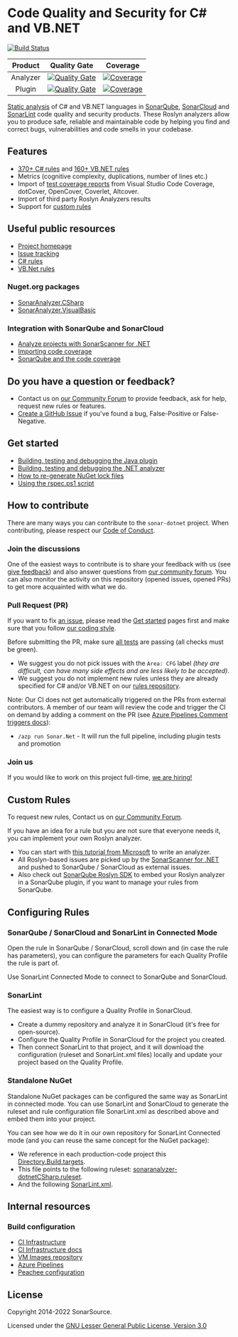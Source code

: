 # Code Quality and Security for C\# and VB.NET

[![Build Status](https://dev.azure.com/sonarsource/DotNetTeam%20Project/_apis/build/status/Sonar.Net?branchName=master)](https://dev.azure.com/sonarsource/DotNetTeam%20Project/_build/latest?definitionId=77&branchName=master)

|Product|Quality Gate|Coverage|
|:--:|:--:|:--:|
|Analyzer|[![Quality Gate](https://sonarcloud.io/api/project_badges/measure?project=sonaranalyzer-dotnet&metric=alert_status)](https://sonarcloud.io/dashboard?id=sonaranalyzer-dotnet)|[![Coverage](https://sonarcloud.io/api/project_badges/measure?project=sonaranalyzer-dotnet&metric=coverage)](https://sonarcloud.io/component_measures?id=sonaranalyzer-dotnet&metric=coverage)|
|Plugin|[![Quality Gate](https://sonarcloud.io/api/project_badges/measure?project=org.sonarsource.dotnet%3Asonar-dotnet&metric=alert_status)](https://sonarcloud.io/dashboard?id=org.sonarsource.dotnet%3Asonar-dotnet)|[![Coverage](https://sonarcloud.io/api/project_badges/measure?project=org.sonarsource.dotnet%3Asonar-dotnet&metric=coverage)](https://sonarcloud.io/component_measures?id=org.sonarsource.dotnet%3Asonar-dotnet&metric=coverage)|

[Static analysis](https://en.wikipedia.org/wiki/Static_program_analysis) of C# and VB.NET
languages in [SonarQube](http://www.sonarqube.org/), [SonarCloud](https://sonarcloud.io) and [SonarLint](https://www.sonarlint.org/) code quality and security products. These Roslyn analyzers allow you to produce safe, reliable and maintainable code by helping you find and correct bugs, vulnerabilities and code smells in your codebase.

## Features

* [370+ C# rules](https://rules.sonarsource.com/csharp) and [160+ VB.&#8203;NET rules](https://rules.sonarsource.com/vbnet)
* Metrics (cognitive complexity, duplications, number of lines etc.)
* Import of [test coverage reports](https://community.sonarsource.com/t/9871) from Visual Studio Code Coverage, dotCover, OpenCover, Coverlet, Altcover.
* Import of third party Roslyn Analyzers results
* Support for [custom rules](https://github.com/SonarSource/sonarqube-roslyn-sdk)

## Useful public resources

* [Project homepage](https://redirect.sonarsource.com/plugins/csharp.html)
* [Issue tracking](./docs/issues.md)
* [C# rules](https://rules.sonarsource.com/csharp)
* [VB.Net rules](https://rules.sonarsource.com/vbnet)

### Nuget.org packages

* [SonarAnalyzer.CSharp](https://www.nuget.org/packages/SonarAnalyzer.CSharp/)
* [SonarAnalyzer.VisualBasic](https://www.nuget.org/packages/SonarAnalyzer.VisualBasic/)

### Integration with SonarQube and SonarCloud

* [Analyze projects with SonarScanner for .NET](https://redirect.sonarsource.com/doc/install-configure-scanner-msbuild.html)
* [Importing code coverage](https://community.sonarsource.com/t/9871)
* [SonarQube and the code coverage](https://community.sonarsource.com/t/4725)

## Do you have a question or feedback?

* Contact us on [our Community Forum](https://community.sonarsource.com/) to provide feedback, ask for help, request new rules or features.
* [Create a GitHub Issue](https://github.com/SonarSource/sonar-dotnet/issues/new/choose) if you've found a bug, False-Positive or False-Negative. 

## Get started

* [Building, testing and debugging the Java plugin](./docs/contributing-plugin.md)
* [Building, testing and debugging the .NET analyzer](./docs/contributing-analyzer.md)
* [How to re-generate NuGet lock files](./docs/regenerate-lock-files.md)
* [Using the rspec.ps1 script](./scripts/rspec/README.md)

## How to contribute

There are many ways you can contribute to the `sonar-dotnet` project. 
When contributing, please respect our [Code of Conduct](./docs/code-of-conduct.md).

### Join the discussions

One of the easiest ways to contribute is to share your feedback with us (see [give feedback](#do-you-have-a-question-or-feedback)) and also answer questions from [our community forum](https://community.sonarsource.com/).
You can also monitor the activity on this repository (opened issues, opened PRs) to get more acquainted with what we do.

### Pull Request (PR)

If you want to fix [an issue](https://github.com/SonarSource/sonar-dotnet/issues),
please read the [Get started](#get-started) pages first and make sure that you follow [our coding style](./docs/coding-style.md).

Before submitting the PR, make sure [all tests](./docs/contributing-analyzer.md#running-tests) are passing (all checks must be green).

* We suggest you do not pick issues with the `Area: CFG` label
_(they are difficult, can have many side effects and are less likely to be accepted)_.
* We suggest you do not implement new rules unless they are already specified for C# and/or VB.NET on
our [rules repository](https://jira.sonarsource.com/projects/RSPEC).

Note: Our CI does not get automatically triggered on the PRs from external contributors.
A member of our team will review the code and trigger the CI on demand by adding a comment on the PR (see [Azure Pipelines Comment triggers docs](https://docs.microsoft.com/en-us/azure/devops/pipelines/repos/github?view=azure-devops&tabs=yaml#comment-triggers)):
- `/azp run Sonar.Net` - It will run the full pipeline, including plugin tests and promotion

### Join us

If you would like to work on this project full-time, [we are hiring!](https://www.sonarsource.com/company/jobs/static-code-analyzer-cs-developer)

## Custom Rules

To request new rules, Contact us on [our Community Forum](https://community.sonarsource.com/c/suggestions/).

If you have an idea for a rule but you are not sure that everyone needs it, you can implement your own Roslyn analyzer.
- You can start with [this tutorial from Microsoft](https://docs.microsoft.com/en-us/dotnet/csharp/roslyn-sdk/tutorials/how-to-write-csharp-analyzer-code-fix) to write an analyzer.
- All Roslyn-based issues are picked up by the [SonarScanner for .NET](https://redirect.sonarsource.com/doc/install-configure-scanner-msbuild.html)
and pushed to SonarQube / SonarCloud as external issues.
- Also check out [SonarQube Roslyn SDK](https://github.com/SonarSource-VisualStudio/sonarqube-roslyn-sdk) to embed
your Roslyn analyzer in a SonarQube plugin, if you want to manage your rules from SonarQube.

## Configuring Rules

### SonarQube / SonarCloud and SonarLint in Connected Mode

Open the rule in SonarQube / SonarCloud, scroll down and (in case the rule has parameters), you can configure the parameters for each Quality Profile the rule is part of.

Use SonarLint Connected Mode to connect to SonarQube and SonarCloud.

### SonarLint

The easiest way is to configure a Quality Profile in SonarCloud.

* Create a dummy repository and analyze it in SonarCloud (it's free for open-source).
* Configure the Quality Profile in SonarCloud for the project you created.
* Then connect SonarLint to that project, and it will download the configuration (ruleset and SonarLint.xml files) locally and update your project based on the Quality Profile.

### Standalone NuGet

Standalone NuGet packages can be configured the same way as SonarLint in connected mode. You can use SonarLint and SonarCloud to generate the ruleset and rule configuration file SonarLint.xml as described above and embed them into your project.

You can see how we do it in our own repository for SonarLint Connected mode (and you can reuse the same concept for the NuGet package):

* We reference in each production-code project this [Directory.Build.targets](analyzers/src/Directory.Build.targets).
* This file points to the following ruleset: [sonaranalyzer-dotnetCSharp.ruleset](analyzers/.sonarlint/sonaranalyzer-dotnetCSharp.ruleset).
* And the following [SonarLint.xml](analyzers/.sonarlint/sonaranalyzer-dotnet/CSharp/SonarLint.xml).

## Internal resources

### Build configuration

* [CI Infrastructure](https://github.com/SonarSource/re-ci-infrastructure)
* [CI Infrastructure docs](https://github.com/SonarSource/re-ci-infrastructure/blob/master/languages-dotnet/README.md)
* [VM Images repository](https://github.com/SonarSource/re-ci-images)
* [Azure Pipelines](https://sonarsource.visualstudio.com/DotNetTeam%20Project/_build?definitionId=77&_a=summary)
* [Peachee configuration](https://github.com/SonarSource/peachee-languages/tree/dotnet)

## License

Copyright 2014-2022 SonarSource.

Licensed under the [GNU Lesser General Public License, Version 3.0](http://www.gnu.org/licenses/lgpl.txt)
